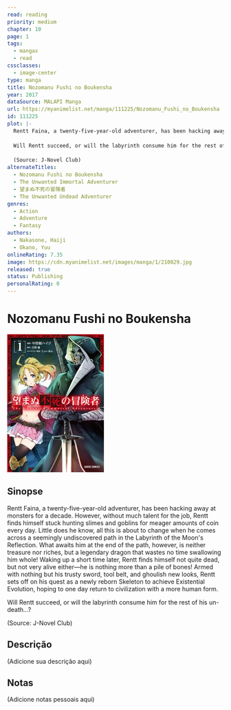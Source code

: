 ```yaml
---
read: reading
priority: medium
chapter: 10
page: 1
tags:
  - mangas
  - read
cssclasses:
  - image-center
type: manga
title: Nozomanu Fushi no Boukensha
year: 2017
dataSource: MALAPI Manga
url: https://myanimelist.net/manga/111225/Nozomanu_Fushi_no_Boukensha
id: 111225
plot: |-
  Rentt Faina, a twenty-five-year-old adventurer, has been hacking away at monsters for a decade. However, without much talent for the job, Rentt finds himself stuck hunting slimes and goblins for meager amounts of coin every day. Little does he know, all this is about to change when he comes across a seemingly undiscovered path in the Labyrinth of the Moon's Reflection. What awaits him at the end of the path, however, is neither treasure nor riches, but a legendary dragon that wastes no time swallowing him whole! Waking up a short time later, Rentt finds himself not quite dead, but not very alive either—he is nothing more than a pile of bones! Armed with nothing but his trusty sword, tool belt, and ghoulish new looks, Rentt sets off on his quest as a newly reborn Skeleton to achieve Existential Evolution, hoping to one day return to civilization with a more human form.

  Will Rentt succeed, or will the labyrinth consume him for the rest of his un-death...?

  (Source: J-Novel Club)
alternateTitles:
  - Nozomanu Fushi no Boukensha
  - The Unwanted Immortal Adventurer
  - 望まぬ不死の冒険者
  - The Unwanted Undead Adventurer
genres:
  - Action
  - Adventure
  - Fantasy
authors:
  - Nakasone, Haiji
  - Okano, Yuu
onlineRating: 7.35
image: https://cdn.myanimelist.net/images/manga/1/210029.jpg
released: true
status: Publishing
personalRating: 0
---
```


# Nozomanu Fushi no Boukensha

![Image|360](Static/images/Image!360-5.jpg)

## Sinopse

Rentt Faina, a twenty-five-year-old adventurer, has been hacking away at monsters for a decade. However, without much talent for the job, Rentt finds himself stuck hunting slimes and goblins for meager amounts of coin every day. Little does he know, all this is about to change when he comes across a seemingly undiscovered path in the Labyrinth of the Moon's Reflection. What awaits him at the end of the path, however, is neither treasure nor riches, but a legendary dragon that wastes no time swallowing him whole! Waking up a short time later, Rentt finds himself not quite dead, but not very alive either—he is nothing more than a pile of bones! Armed with nothing but his trusty sword, tool belt, and ghoulish new looks, Rentt sets off on his quest as a newly reborn Skeleton to achieve Existential Evolution, hoping to one day return to civilization with a more human form.

Will Rentt succeed, or will the labyrinth consume him for the rest of his un-death...?

(Source: J-Novel Club)

## Descrição
(Adicione sua descrição aqui)

## Notas
(Adicione notas pessoais aqui)

